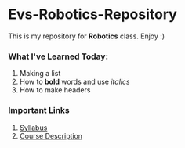 # Evs-Robotics-Repository
This is my repository for **Robotics** class. Enjoy :)

### What I've Learned Today:
1. Making a list
1. How to __bold__ words and use _italics_
1. How to make headers

### Important Links
1. [Syllabus](Robotics.Syllabus.md)
1. [Course Description](Course.Description.md)
